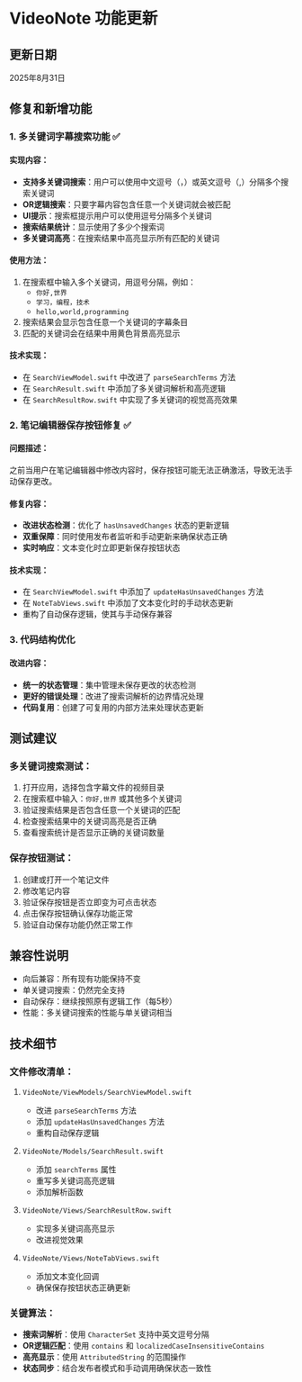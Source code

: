 # VideoNote 功能更新

## 更新日期
2025年8月31日

## 修复和新增功能

### 1. 多关键词字幕搜索功能 ✅

#### 实现内容：
- **支持多关键词搜索**：用户可以使用中文逗号（，）或英文逗号（,）分隔多个搜索关键词
- **OR逻辑搜索**：只要字幕内容包含任意一个关键词就会被匹配
- **UI提示**：搜索框提示用户可以使用逗号分隔多个关键词
- **搜索结果统计**：显示使用了多少个搜索词
- **多关键词高亮**：在搜索结果中高亮显示所有匹配的关键词

#### 使用方法：
1. 在搜索框中输入多个关键词，用逗号分隔，例如：
   - `你好,世界`
   - `学习，编程，技术`
   - `hello,world,programming`
2. 搜索结果会显示包含任意一个关键词的字幕条目
3. 匹配的关键词会在结果中用黄色背景高亮显示

#### 技术实现：
- 在 `SearchViewModel.swift` 中改进了 `parseSearchTerms` 方法
- 在 `SearchResult.swift` 中添加了多关键词解析和高亮逻辑
- 在 `SearchResultRow.swift` 中实现了多关键词的视觉高亮效果

### 2. 笔记编辑器保存按钮修复 ✅

#### 问题描述：
之前当用户在笔记编辑器中修改内容时，保存按钮可能无法正确激活，导致无法手动保存更改。

#### 修复内容：
- **改进状态检测**：优化了 `hasUnsavedChanges` 状态的更新逻辑
- **双重保障**：同时使用发布者监听和手动更新来确保状态正确
- **实时响应**：文本变化时立即更新保存按钮状态

#### 技术实现：
- 在 `SearchViewModel.swift` 中添加了 `updateHasUnsavedChanges` 方法
- 在 `NoteTabViews.swift` 中添加了文本变化时的手动状态更新
- 重构了自动保存逻辑，使其与手动保存兼容

### 3. 代码结构优化

#### 改进内容：
- **统一的状态管理**：集中管理未保存更改的状态检测
- **更好的错误处理**：改进了搜索词解析的边界情况处理
- **代码复用**：创建了可复用的内部方法来处理状态更新

## 测试建议

### 多关键词搜索测试：
1. 打开应用，选择包含字幕文件的视频目录
2. 在搜索框中输入：`你好,世界` 或其他多个关键词
3. 验证搜索结果是否包含任意一个关键词的匹配
4. 检查搜索结果中的关键词高亮是否正确
5. 查看搜索统计是否显示正确的关键词数量

### 保存按钮测试：
1. 创建或打开一个笔记文件
2. 修改笔记内容
3. 验证保存按钮是否立即变为可点击状态
4. 点击保存按钮确认保存功能正常
5. 验证自动保存功能仍然正常工作

## 兼容性说明

- 向后兼容：所有现有功能保持不变
- 单关键词搜索：仍然完全支持
- 自动保存：继续按照原有逻辑工作（每5秒）
- 性能：多关键词搜索的性能与单关键词相当

## 技术细节

### 文件修改清单：
1. `VideoNote/ViewModels/SearchViewModel.swift`
   - 改进 `parseSearchTerms` 方法
   - 添加 `updateHasUnsavedChanges` 方法
   - 重构自动保存逻辑

2. `VideoNote/Models/SearchResult.swift`
   - 添加 `searchTerms` 属性
   - 重写多关键词高亮逻辑
   - 添加解析函数

3. `VideoNote/Views/SearchResultRow.swift`
   - 实现多关键词高亮显示
   - 改进视觉效果

4. `VideoNote/Views/NoteTabViews.swift`
   - 添加文本变化回调
   - 确保保存按钮状态正确更新

### 关键算法：
- **搜索词解析**：使用 `CharacterSet` 支持中英文逗号分隔
- **OR逻辑匹配**：使用 `contains` 和 `localizedCaseInsensitiveContains` 
- **高亮显示**：使用 `AttributedString` 的范围操作
- **状态同步**：结合发布者模式和手动调用确保状态一致性
